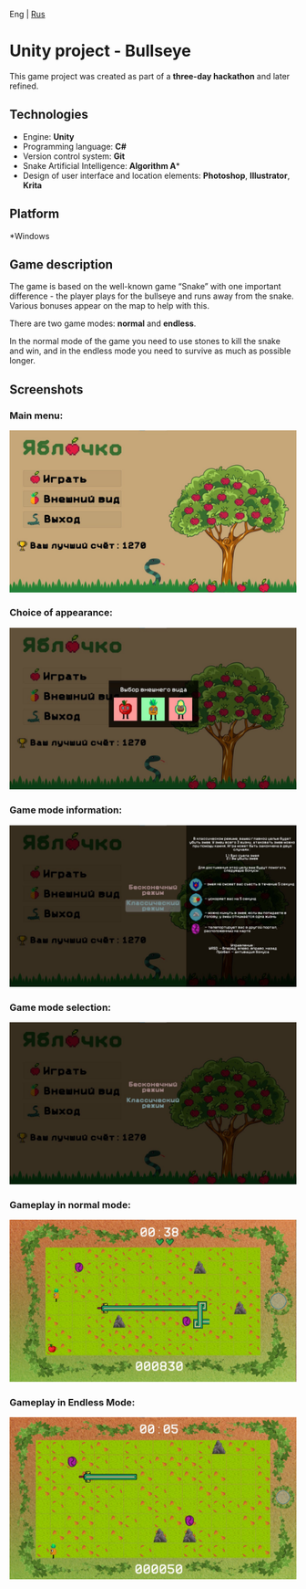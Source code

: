 Eng | [Rus](Resources/Localization%20Readme/README_rus.md)

# Unity project - Bullseye

This game project was created as part of a **three-day hackathon** and later refined.

## Technologies

* Engine: **Unity**
* Programming language: **C#**
* Version control system: **Git**
* Snake Artificial Intelligence: **Algorithm A***
* Design of user interface and location elements: **Photoshop**, **Illustrator**, **Krita**

## Platform

*Windows

## Game description

The game is based on the well-known game “Snake” with one important difference - the player plays for the bullseye and runs away from the snake.
Various bonuses appear on the map to help with this.

There are two game modes: **normal** and **endless**.

In the normal mode of the game you need to use stones to kill the snake and win, and in the endless mode you need to survive as much as possible
longer.

## Screenshots

### Main menu:
![MainMenu](Resources/Screenshots/MainMenu.jpg)

### Choice of appearance:
![SelectingAnAppearance](Resources/Screenshots/SelectingAnAppearance.jpg)

### Game mode information:
![GameModeInformation](Resources/Screenshots/GameModeInformation.jpg)

### Game mode selection:
![ModeSelection](Resources/Screenshots/ModeSelection.jpg)

### Gameplay in normal mode:
![ClassicMode](Resources/Screenshots/ClassicMode.jpg)

### Gameplay in Endless Mode:
![EndlessMode](Resources/Screenshots/EndlessMode.jpg)
